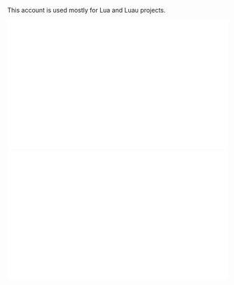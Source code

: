 This account is used mostly for Lua and Luau projects.



![](https://github.com/glorpglob/aaaaaaaaaa1/blob/master/generated/overview.svg#gh-dark-mode-only)
![](https://github.com/glorpglob/aaaaaaaaaa1/blob/master/generated/languages.svg#gh-dark-mode-only)

